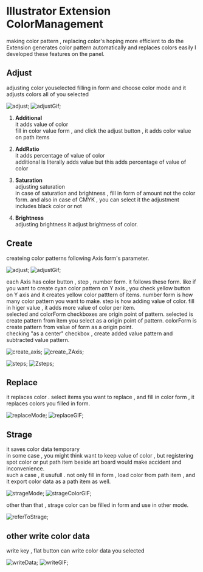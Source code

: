 # Illustrator Extension ColorManagement 

making color pattern , replacing color's 
hoping more efficient to do
the Extension generates color pattern automatically and replaces colors easily
I developed these features on the panel.

## Adjust

adjusting color youselected
filling in form and choose color mode
and it adjusts colors all of you selected

![adjust](./readmeImg/adjustMode.png);
![adjustGif](./readmeImg/adjust.gif);

1. **Additional**  
it adds value of color  
fill in color value form , and click the adjust button , it adds color value on path items

2. **AddRatio**  
it adds percentage of value of color  
additional is literally adds value but this adds percentage of value of color

3. **Saturation**  
adjusting saturation  
in case of saturation and brightness , fill in form of amount not the color form.
and also in case of CMYK , you can select it the adjustment includes black color or not

4. **Brightness**  
adjusting brightness
it adjust brightness of color.

## Create

createing color patterns following Axis form's parameter.

![adjust](./readmeImg/createMode.png);
![adjustGif](./readmeImg/create.gif);

each Axis has color button , step , number form. it follows these form.
like if you want to create cyan color pattern on Y axis , you check yellow button on Y axis and
it creates yellow color patttern of items. number form is how many color pattern you want to make.
step is how adding value of color. fill in higer value , it adds more value of color per item.    
selected and colorForm checkboxes are origin point of pattern. selected is create pattern from item you select as a origin point of pattern. colorForm is create pattern from value of form as a origin point.  
checking "as a center" checkbox , create added value pattern and subtracted value pattern.

![create_axis](./readmeImg/axis.gif);
![create_ZAxis](./readmeImg/createZAxis.gif);

![steps](./readmeImg/YAxeAndXAxe.jpg);
![Zsteps](./readmeImg/ZAxe.jpg);

## Replace
it replaces color . select items you want to replace , and fill in color form , it replaces colors you filled in form.

![replaceMode](./readmeImg/replaceMode.png);
![replaceGIF](./readmeImg/replace.gif);

## Strage
it saves color data temporary  
in some case , you might think want to keep value of color , but registering spot color or put path item beside art board would make accident and inconvenience.  
such a case , it usufull .
not only fill in form , load color from path item , and it export color data as a path item as well.

![strageMode](./readmeImg/strageMode.png);
![strageColorGIF](./readmeImg/strage.gif);

other than that , strage color can be filled in form and use in other mode.

![referToStrage](./readmeImg/strageColors.jpg);

## other write color data
write key , flat button can write color data you selected 

![writeData](./readmeImg/writeData.png);
![writeGIF](./readmeImg/writeColor.gif);

